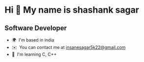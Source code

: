 Hi 👋 My name is shashank sagar
===============================

Software Developer
------------------

*   🌍  I'm based in india
*   ✉️  You can contact me at [insanesagar5k22@gmail.com](mailto:insanesagar5k22@gmail.com)
*   🧠  I'm learning C, C++
